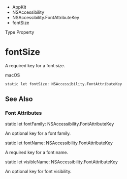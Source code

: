 

- AppKit
- NSAccessibility
- NSAccessibility.FontAttributeKey
-  fontSize 

Type Property

# fontSize

A required key for a font size.

macOS

``` source
static let fontSize: NSAccessibility.FontAttributeKey
```

## See Also

### Font Attributes

static let fontFamily: NSAccessibility.FontAttributeKey

An optional key for a font family.

static let fontName: NSAccessibility.FontAttributeKey

A required key for a font name.

static let visibleName: NSAccessibility.FontAttributeKey

An optional key for font visibility.

